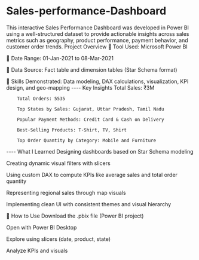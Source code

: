 # Sales-performance-Dashboard
This interactive Sales Performance Dashboard was developed in Power BI using a well-structured dataset to provide actionable insights across sales metrics such as geography, product performance, payment behavior, and customer order trends.
 Project Overview
🔹 Tool Used: Microsoft Power BI

🔹 Date Range: 01-Jan-2021 to 08-Mar-2021

🔹 Data Source: Fact table and dimension tables (Star Schema format)

🔹 Skills Demonstrated: Data modeling, DAX calculations, visualization, KPI design, and geo-mapping
 ---- Key Insights
        Total Sales: ₹3M

        Total Orders: 5535

        Top States by Sales: Gujarat, Uttar Pradesh, Tamil Nadu

        Popular Payment Methods: Credit Card & Cash on Delivery

        Best-Selling Products: T-Shirt, TV, Shirt

        Top Order Quantity by Category: Mobile and Furniture

---- What I Learned
Designing dashboards based on Star Schema modeling

Creating dynamic visual filters with slicers

Using custom DAX to compute KPIs like average sales and total order quantity

Representing regional sales through map visuals

Implementing clean UI with consistent themes and visual hierarchy

🔗 How to Use
Download the .pbix file (Power BI project)

Open with Power BI Desktop

Explore using slicers (date, product, state)

Analyze KPIs and visuals
